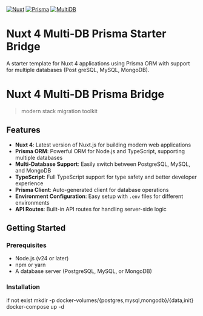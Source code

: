 [![Nuxt](https://img.shields.io/badge/Nuxt-4.0%2B-00DC82?logo=nuxt.js)](https://nuxt.com/)
[![Prisma](https://img.shields.io/badge/Prisma-5.0%2B-2D3748?logo=prisma)](https://www.prisma.io/)
[![MultiDB](https://img.shields.io/badge/Database-PostgreSQL%2C%20MySQL%2C%20MongoDB-4169E1)]()


# Nuxt 4 Multi-DB Prisma Starter Bridge
A starter template for Nuxt 4 applications using Prisma ORM with support for multiple databases (Post
greSQL, MySQL, MongoDB).
# Nuxt 4 Multi-DB Prisma Bridge
> modern stack migration toolkit

## Features
- **Nuxt 4**: Latest version of Nuxt.js for building modern web applications
- **Prisma ORM**: Powerful ORM for Node.js and TypeScript, supporting multiple databases
- **Multi-Database Support**: Easily switch between PostgreSQL, MySQL, and MongoDB
- **TypeScript**: Full TypeScript support for type safety and better developer experience
- **Prisma Client**: Auto-generated client for database operations
- **Environment Configuration**: Easy setup with `.env` files for different environments        
- **API Routes**: Built-in API routes for handling server-side logic

## Getting Started
### Prerequisites
- Node.js (v24 or later)
- npm or yarn
- A database server (PostgreSQL, MySQL, or MongoDB)
### Installation



if not exist
mkdir -p docker-volumes/{postgres,mysql,mongodb}/{data,init}
docker-compose up -d







